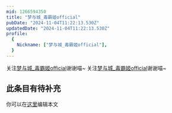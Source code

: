 ```yaml
---
mid: 1266594350
title: "梦与城_毒霸姬official"
pubDate: "2024-11-04T11:22:13.530Z"
updatedDate: "2024-11-04T11:22:13.530Z"
profile:
  {
    Nickname: ["梦与城_毒霸姬official"],
  }
---
```


关注[梦与城_毒霸姬official](https://space.bilibili.com/1266594350)谢谢喵~ 关注[梦与城_毒霸姬official](https://space.bilibili.com/1266594350)谢谢喵~

## 此条目有待补充
你可以在[这里](https://github.com/Yuhanawa/VTuber.ICU/edit/master/src/content/v/梦与城_毒霸姬official/index.md)编辑本文
